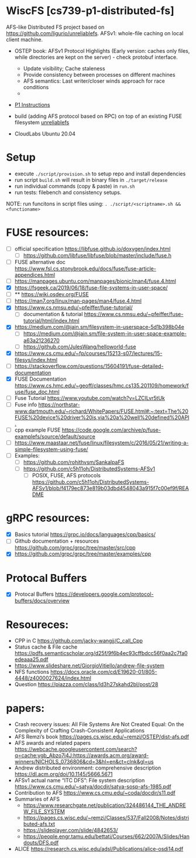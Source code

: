 # WiscFS [cs739-p1-distributed-fs]

AFS-like Distributed FS project based on <https://github.com/ligurio/unreliablefs>. AFSv1: whole-file caching on local client machine.

- OSTEP book: AFSv1 Protocol Highlights (Early version: caches only files, while directories are kept on the server) - check protobuf interface.
  - Update visibility; Cache staleness
  - Provide consistency between processes on different machines
  - AFS semantics: Last writer/closer winds approach for race conditions
  - 

- [P1 Instructions](documentation/CS739.P1.md)
- build (adding AFS protocol based on RPC) on top of an existing FUSE filesystem [unreliablefs](https://github.com/ligurio/unreliablefs)
- CloudLabs Ubuntu 20.04

# Setup

- execute `./script/provision.sh` to setup repo and install dependencies
- run script `build.sh` will result in binary files in `./target/release`
- run individual commands (copy & paste) in `run.sh`
- run tests: filebench and consistency setups.

NOTE: run funcitons in script files using: `. ./script/<scriptname>.sh && <functioname>`



# FUSE resources:

- [ ] official specification <https://libfuse.github.io/doxygen/index.html>
  - [ ] <https://github.com/libfuse/libfuse/blob/master/include/fuse.h>
- [ ] FUSE alternative doc <https://www.fsl.cs.stonybrook.edu/docs/fuse/fuse-article-appendices.html>
- [ ] <https://manpages.ubuntu.com/manpages/bionic/man4/fuse.4.html>
- [x] <https://fsgeek.ca/2019/06/18/fuse-file-systems-in-user-space/>
- [ ] \*\* <https://wiki.osdev.org/FUSE>
- [ ] <https://man7.org/linux/man-pages/man4/fuse.4.html>
- [x] <https://www.cs.nmsu.edu/~pfeiffer/fuse-tutorial/>
  - [ ] documentation & tutorial <https://www.cs.nmsu.edu/~pfeiffer/fuse-tutorial/html/index.html>
- [x] <https://medium.com/@jain.sm/filesystem-in-userspace-5d1b398b04e>
  - [ ] <https://medium.com/@jain.sm/file-system-in-user-space-example-a63a21236270>
  - [ ] <https://github.com/JulesWang/helloworld-fuse>
- [x] <https://www.cs.cmu.edu/~fp/courses/15213-s07/lectures/15-filesys/index.html>
- [ ] <https://stackoverflow.com/questions/15604191/fuse-detailed-documentation>
- [x] FUSE Documentation <https://www.cs.hmc.edu/~geoff/classes/hmc.cs135.201109/homework/fuse/fuse_doc.html>
- [ ] Fuse Tutorial <https://www.youtube.com/watch?v=LZCILvr5tUk>
- [ ] Fuse info <https://northstar-www.dartmouth.edu/~richard/WhitePapers/FUSE.html#:~:text=The%20FUSE%20device%20driver%20is,via%20a%20well%20defined%20API.>
- [ ] cpp example FUSE <https://code.google.com/archive/p/fuse-examplefs/source/default/source>
- [ ] <https://www.maastaar.net/fuse/linux/filesystem/c/2016/05/21/writing-a-simple-filesystem-using-fuse/>
- [ ] Examples:
  - [ ] <https://github.com/rohithvsm/SankalpaFS>
  - [ ] <https://github.com/c5h11oh/DistributedSystems-AFSv1>
    - [ ] POSIX, FUSE, AFS protocols <https://github.com/c5h11oh/DistributedSystems-AFSv1/blob/f4179ec873e819b03dbd4548043a915f7c00ef9f/README>

# gRPC resources:

- [x] Basics tutorial <https://grpc.io/docs/languages/cpp/basics/>
- [ ] Github documentation + resources <https://github.com/grpc/grpc/tree/master/src/cpp>
- [x] <https://github.com/grpc/grpc/tree/master/examples/cpp>

# Protocal Buffers

- [x] Protocal Buffers <https://developers.google.com/protocol-buffers/docs/overview>

# Resoureces: 

- CPP in C <https://github.com/jacky-wangjj/C_call_Cpp>
- Status cache & File cache <https://pdfs.semanticscholar.org/d25f/9f6b4ec93cffbdcc56f0aa2c7fa0edeaaa25.pdf>
- <https://www.slideshare.net/GiorgioVitiello/andrew-file-system>
- NFS functions <https://docs.oracle.com/cd/E19620-01/805-4448/z4000027624/index.html>
- Question <https://piazza.com/class/ld3h27skahd2bl/post/28>

# papers: 
- Crash recovery issues: All File Systems Are Not Created Equal: On the Complexity of Crafting Crash-Consistent Applications 
- AFS Remzi’s book <https://pages.cs.wisc.edu/~remzi/OSTEP/dist-afs.pdf>
- AFS awards and related papers <https://webcache.googleusercontent.com/search?q=cache:ygb_Abzo7i4J:https://awards.acm.org/award-winners/NICHOLS_0736806&cd=3&hl=en&ct=clnk&gl=us>
- Andrew distributed environment: comprehensive description <https://dl.acm.org/doi/10.1145/5666.5671>
- AFSv1 actual name “ITC DFS”: File system description <https://www.cs.cmu.edu/~satya/docdir/satya-sosp-afs-1985.pdf>
- Contribution to AFS <https://www.cs.cmu.edu/~coda/docdir/s11.pdf>
- Summaries of AFS 
  - <https://www.researchgate.net/publication/324486144_THE_ANDREW_FILE_SYSTEM>
  - <https://pages.cs.wisc.edu/~remzi/Classes/537/Fall2008/Notes/distributed-afs.txt>
  - <https://slideplayer.com/slide/4842653/>
  - <https://people.engr.tamu.edu/bettati/Courses/662/2007A/Slides/Handouts/DFS.pdf>   
- ALICE <https://research.cs.wisc.edu/adsl/Publications/alice-osdi14.pdf>
